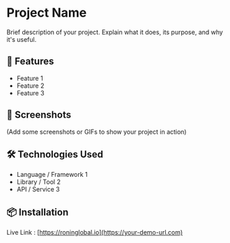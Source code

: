 # Project Name

Brief description of your project. Explain what it does, its purpose, and why it's useful.

## 🚀 Features

- Feature 1
- Feature 2
- Feature 3

## 📸 Screenshots

(Add some screenshots or GIFs to show your project in action)

## 🛠️ Technologies Used

- Language / Framework 1
- Library / Tool 2
- API / Service 3

## 📦 Installation

Live Link : [https://roninglobal.io](https://your-demo-url.com) 